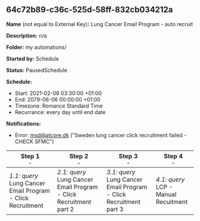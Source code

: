 ## 64c72b89-c36c-525d-58ff-832cb034212a

**Name** (not equal to External Key)**:** Lung Cancer Email Program - auto recruit

**Description:** n/a

**Folder:** my automations/

**Started by:** Schedule

**Status:** PausedSchedule

**Schedule:**

* Start: 2021-02-08 03:30:00 +01:00
* End: 2079-06-06 00:00:00 +01:00
* Timezone: Romance Standard Time
* Recurrance: every day until end date

**Notifications:**

* Error: msd@atcore.dk ("Sweden lung cancer click recruitment failed - CHECK SFMC")

| Step 1<br>_<small>-</small>_ | Step 2<br>_<small>-</small>_ | Step 3<br>_<small>-</small>_ | Step 4<br>_<small>-</small>_ |
| --- | --- | --- | --- |
| _1.1: query_<br>Lung Cancer Email Program - Click Recruitment | _2.1: query_<br>Lung Cancer Email Program - Click Recruitment part 2 | _3.1: query_<br>Lung Cancer Email Program - Click Recruitment part 3 | _4.1: query_<br>LCP - Manual Recuitment |
